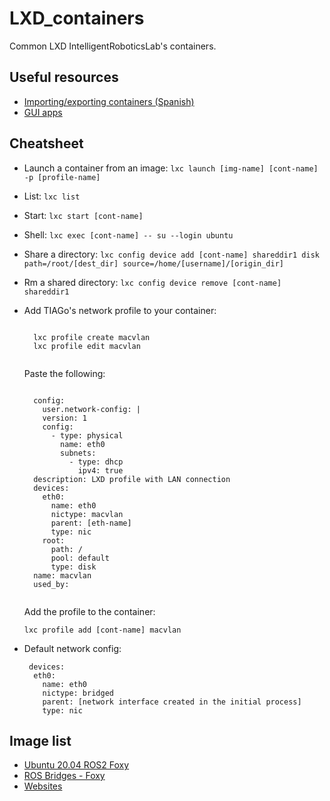 # LXD_containers
Common LXD IntelligentRoboticsLab's containers.

## Useful resources
* [Importing/exporting containers (Spanish)](https://superadmin.es/blog/devops/backup-contenedores-lxd/)
* [GUI apps](https://blog.simos.info/how-to-run-graphics-accelerated-gui-apps-in-lxd-containers-on-your-ubuntu-desktop/)

## Cheatsheet
* Launch a container from an image: `lxc launch [img-name] [cont-name] -p [profile-name]`
* List:  `lxc list`
* Start: `lxc start [cont-name]`
* Shell: `lxc exec [cont-name] -- su --login ubuntu`
* Share a directory: `lxc config device add [cont-name] shareddir1 disk path=/root/[dest_dir] source=/home/[username]/[origin_dir]`
* Rm a shared directory: `lxc config device remove [cont-name] shareddir1`
  
* Add TIAGo's network profile to your container: 
  <pre><code>
    lxc profile create macvlan
    lxc profile edit macvlan
   </code></pre> 
   Paste the following:
   <pre><code>
    config:
      user.network-config: |
      version: 1
      config:
        - type: physical
          name: eth0
          subnets:
            - type: dhcp
              ipv4: true
    description: LXD profile with LAN connection
    devices:
      eth0:
        name: eth0
        nictype: macvlan
        parent: [eth-name]
        type: nic
      root:
        path: /
        pool: default
        type: disk
    name: macvlan
    used_by:
   </code></pre>
   Add the profile to the container:
   <pre><code>lxc profile add [cont-name] macvlan </code></pre>
   
* Default network config:
  <pre><code> devices:
    eth0:
      name: eth0
      nictype: bridged
      parent: [network interface created in the initial process]
      type: nic
  </code></pre>

## Image list
- [Ubuntu 20.04 ROS2 Foxy](https://urjc-my.sharepoint.com/:u:/g/personal/jonatan_gines_urjc_es/EeZaYss1yhVJnrA9-BaBVzIBnomDGFDW4gThZ6iRO6Z8lQ?e=mDmDSy)
- [ROS Bridges - Foxy](https://urjc-my.sharepoint.com/:u:/g/personal/jonatan_gines_urjc_es/EfwgRp0QtkNMjen8-q8CQ2EBp7d8cwruDN5MChvfZoXV7w?e=y2QMlj)
- [Websites](https://github.com/ACTROS-Educational-Project/actros-educational-project.github.io/releases/download/lxc/080200225a7d601f0302aeeb998b06d7f8eb4b150ccb4c32c42526005ed75b98.tar.gz)
